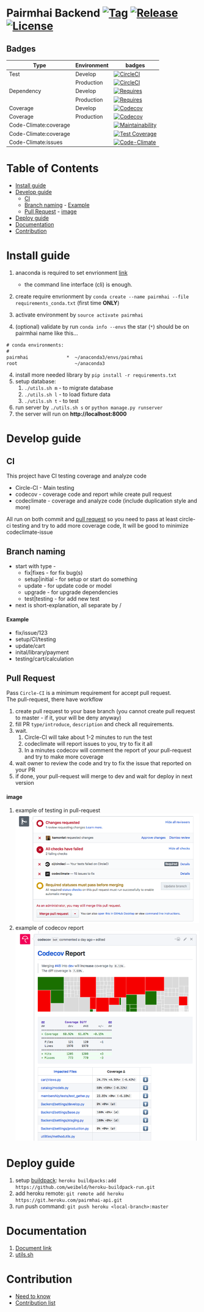 # Pairmhai Backend [![Tag](https://img.shields.io/github/tag/PairMhai/Backend.svg?style=flat-square)](https://github.com/PairMhai/Backend/tags) [![Release](https://img.shields.io/github/release/PairMhai/Backend.svg?style=flat-square)](https://github.com/PairMhai/Backend/releases/latest) [![License](https://img.shields.io/github/license/PairMhai/Backend.svg?style=flat-square)](https://github.com/PairMhai/Backend/blob/master/LICENSE)

## Badges 
|Type                 |Environment|badges|
|----------------------|-----------|------|
|Test                  |Develop    |[![CircleCI](https://img.shields.io/circleci/project/github/PairMhai/Backend/dev.svg?style=flat-square)](https://circleci.com/gh/PairMhai/Backend/tree/dev)|
|                      |Production |[![CircleCI](https://img.shields.io/circleci/project/github/PairMhai/Backend/master.svg?style=flat-square)](https://circleci.com/gh/PairMhai/Backend/tree/master)|
|Dependency            |Develop    |[![Requires](https://img.shields.io/requires/github/PairMhai/Backend/dev.svg?style=flat-square)](https://requires.io/github/PairMhai/Backend/requirements/?branch=dev)|
|                      |Production |[![Requires](https://img.shields.io/requires/github/PairMhai/Backend/master.svg?style=flat-square)](https://requires.io/github/PairMhai/Backend/requirements/?branch=master)|
|Coverage              |Develop    |[![Codecov](https://img.shields.io/codecov/c/github/Pairmhai/Backend/dev.svg?style=flat-square)](https://codecov.io/gh/PairMhai/Backend/branch/dev)|
|Coverage              |Production |[![Codecov](https://img.shields.io/codecov/c/github/Pairmhai/Backend/master.svg?style=flat-square)](https://codecov.io/gh/PairMhai/Backend/branch/master)|
|Code-Climate:coverage |           |[![Maintainability](https://api.codeclimate.com/v1/badges/413e21cad986639d045a/maintainability)](https://codeclimate.com/github/PairMhai/Backend/maintainability)|
|Code-Climate:coverage |           |[![Test Coverage](https://api.codeclimate.com/v1/badges/413e21cad986639d045a/test_coverage)](https://codeclimate.com/github/PairMhai/Backend/test_coverage)|
|Code-Climate:issues   |           |[![Code-Climate](https://img.shields.io/codeclimate/issues/github/PairMhai/Backend.svg?style=flat-square)](https://codeclimate.com/github/PairMhai/Backend/issues)|

<!-- [![Code-Climate](https://img.shields.io/codeclimate/coverage/github/PairMhai/Backend.svg?style=flat-square)](https://codeclimate.com/github/PairMhai/Backend/code) -->


# Table of Contents
- [Install guide](#install-guide)
- [Develop guide](#develop-guide)
    - [CI](#ci)
    - [Branch naming](#branch-naming)
            - [Example](#example)
    - [Pull Request](#pull-request)
            - [image](#image)
- [Deploy guide](#deploy-guide)
- [Documentation](#documentation)
- [Contribution](#contribution)

# Install guide
1. anaconda is required to set envrionment [link](https://www.anaconda.com/download/)
    - the command line interface (cli) is enough.

1. create require envrionment by `conda create --name pairmhai --file requirements_conda.txt` (first time **ONLY**)
2. activate environment by `source activate pairmhai`
3. (optional) validate by run `conda info --envs` the star (`*`) should be on pairmhai name like this...
```
# conda environments:
#
pairmhai              *  ~/anaconda3/envs/pairmhai
root                     ~/anaconda3
```
4. install more needed library by `pip install -r requirements.txt`
5. setup database:
    1. `./utils.sh m` - to migrate database
    2. `./utils.sh l` - to load fixture data
    3. `./utils.sh t` - to test
6. run server by `./utils.sh s` or `python manage.py runserver`
7. the server will run on **http://localhost:8000**

# Develop guide
## CI
This project have CI testing coverage and analyze code
- Circle-CI - Main testing
- codecov - coverage code and report while create pull request
- codeclimate - coverage and analyze code (include duplication style and more)

All run on both commit and [pull request](#pull-request) so you need to pass at least circle-ci testing and try to add more coverage code, It will be good to minimize codeclimate-issue

## Branch naming
- start with type - 
    - fix|fixes - for fix bug(s)
    - setup|initial - for setup or start do something
    - update - for update code or model
    - upgrade - for upgrade dependencies 
    - test|testing - for add new test
- next is short-explanation, all separate by /

#### Example 
- fix/issue/123
- setup/CI/testing
- update/cart
- inital/library/payment
- testing/cart/calculation

## Pull Request
Pass `Circle-CI` is a minimum requirement for accept pull request.  
The pull-request, there have workflow
1. create pull request to your base branch (you cannot create pull request to master - if it, your will be deny anyway)
2. fill PR `type/introduce`, `description` and check all requirements.
3. wait.
    1. Circle-CI will take about 1-2 minutes to run the test
    2. codeclimate will report issues to you, try to fix it all
    3. In a minutes codecov will comment the report of your pull-request and try to make more coverage
4. wait owner to review the code and try to fix the issue that reported on your PR
5. if done, your pull-request will merge to dev and wait for deploy in next version

#### image
1. example of testing in pull-request
![test-report](images/test-report-pr.png)
2. example of codecov report
![codecov-report](images/codecov-report-pr.png)


# Deploy guide
1. setup [buildpack](https://github.com/weibeld/heroku-buildpack-run): `heroku buildpacks:add https://github.com/weibeld/heroku-buildpack-run.git`
2. add heroku remote: `git remote add heroku https://git.heroku.com/pairmhai-api.git`
3. run push command: `git push heroku <local-branch>:master`

# Documentation
1. [Document link](docs/README.md)
2. [utils.sh](docs/utils.md)

# Contribution
- [Need to know](docs/contributions/README.md)
- [Contribution list](summary-code/information.txt)
